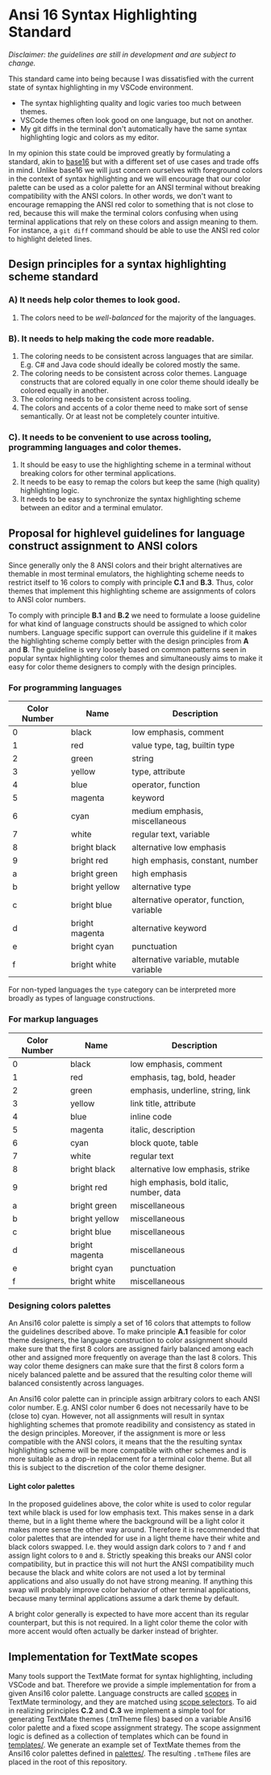 # Ansi 16 Syntax Highlighting Standard

*Disclaimer: the guidelines are still in development and are subject to change.*

This standard came into being because I was dissatisfied with the current state of syntax highlighting in my VSCode environment.

- The syntax highlighting quality and logic varies too much between themes.
- VSCode themes often look good on one language, but not on another.
- My git diffs in the terminal don't automatically have the same syntax highlighting logic and colors as my editor.

In my opinion this state could be improved greatly by formulating a standard, akin to [base16](http://www.chriskempson.com/projects/base16/) but with a different set of use cases and trade offs in mind.
Unlike base16 we will just concern ourselves with foreground colors in the context of syntax highlighting and we will encourage that our color palette can be used as a color palette for an ANSI terminal without breaking compatibility with the ANSI colors.
In other words, we don't want to encourage remapping the ANSI red color to something that is not close to red, because this will make the terminal colors confusing when using terminal applications that rely on these colors and assign meaning to them.
For instance, a `git diff` command should be able to use the ANSI red color to highlight deleted lines.

## Design principles for a syntax highlighting scheme standard

### A) It needs help color themes to look good.

1. The colors need to be *well-balanced* for the majority of the languages.

### B). It needs to help making the code more readable.

1. The coloring needs to be consistent across languages that are similar. 
   E.g. C# and Java code should ideally be colored mostly the same.
2. The coloring needs to be consistent across color themes.
   Language constructs that are colored equally in one color theme should ideally be colored equally in another.
3. The coloring needs to be consistent across tooling.
4. The colors and accents of a color theme need to make sort of sense semantically.
   Or at least not be completely counter intuitive.

### C). It needs to be convenient to use across tooling, programming languages and color themes.

1. It should be easy to use the highlighting scheme in a terminal without breaking colors for other terminal applications. 
2. It needs to be easy to remap the colors but keep the same (high quality) highlighting logic. 
3. It needs to be easy to synchronize the syntax highlighting scheme between an editor and a terminal emulator.

## Proposal for highlevel guidelines for language construct assignment to ANSI colors

Since generally only the 8 ANSI colors and their bright alternatives are themable in most terminal emulators, the highlighting scheme needs to restrict itself to 16 colors to comply with principle **C.1** and **B.3**.
Thus, color themes that implement this highlighting scheme are assignments of colors to ANSI color numbers.

To comply with principle **B.1** and **B.2** we need to formulate a loose guideline for what kind of language constructs should be assigned to which color numbers.
Language specific support can overrule this guideline if it makes the highlighting scheme comply better with the design principles from **A** and **B**.
The guideline is very loosely based on common patterns seen in popular syntax highlighting color themes and simultaneously aims to make it easy for color theme designers to comply with the design principles.

### For programming languages

| Color Number | Name | Description |
| ------------ | ---- | ----------- |
| 0 | black | low emphasis, comment
| 1 | red | value type, tag, builtin type
| 2 | green | string
| 3 | yellow | type, attribute
| 4 | blue | operator, function
| 5 | magenta | keyword
| 6 | cyan | medium emphasis, miscellaneous
| 7 | white | regular text, variable
| 8 | bright black | alternative low emphasis
| 9 | bright red | high emphasis, constant, number
| a | bright green | high emphasis
| b | bright yellow | alternative type
| c | bright blue | alternative operator, function, variable
| d | bright magenta | alternative keyword
| e | bright cyan | punctuation
| f | bright white | alternative variable, mutable variable

For non-typed languages the `type` category can be interpreted more broadly as types of language constructions.

### For markup languages

| Color Number | Name | Description |
|--------------|------|-------------|
| 0 | black | low emphasis, comment
| 1 | red | emphasis, tag, bold, header
| 2 | green | emphasis, underline, string, link
| 3 | yellow | link title, attribute
| 4 | blue | inline code
| 5 | magenta | italic, description
| 6 | cyan | block quote, table
| 7 | white | regular text
| 8 | bright black | alternative low emphasis, strike
| 9 | bright red | high emphasis, bold italic, number, data
| a | bright green | miscellaneous
| b | bright yellow | miscellaneous
| c | bright blue | miscellaneous
| d | bright magenta | miscellaneous
| e | bright cyan | punctuation
| f | bright white | miscellaneous

### Designing colors palettes

An Ansi16 color palette is simply a set of 16 colors that attempts to follow the guidelines described above.
To make principle **A.1** feasible for color theme designers, the language construction to color assignment should make sure that the first 8 colors are assigned fairly balanced among each other and assigned more frequently on average than the last 8 colors.
This way color theme designers can make sure that the first 8 colors form a nicely balanced palette and be assured that the resulting color theme will balanced consistently across languages.

An Ansi16 color palette can in principle assign arbitrary colors to each ANSI color number.
E.g. ANSI color number 6 does not necessarily have to be (close to) cyan.
However, not all assignments will result in syntax highlighting schemes that promote readibility and consistency as stated in the design principles.
Moreover, if the assignment is more or less compatible with the ANSI colors, it means that the the resulting syntax highlighting scheme will be more compatible with other schemes and is more suitable as a drop-in replacement for a terminal color theme.
But all this is subject to the discretion of the color theme designer.

#### Light color palettes

In the proposed guidelines above, the color white is used to color regular text while black is used for low emphasis text.
This makes sense in a dark theme, but in a light theme where the background will be a light color it makes more sense the other way around.
Therefore it is recommended that color palettes that are intended for use in a light theme have their white and black colors swapped.
I.e. they would assign dark colors to `7` and `f` and assign light colors to `0` and `8`.
Strictly speaking this breaks our ANSI color compatibility, but in practice this will not hurt the ANSI compatibility much because the black and white colors are not used a lot by terminal applications and also usually do not have strong meaning.
If anything this swap will probably improve color behavior of other terminal applications, because many terminal applications assume a dark theme by default.

A bright color generally is expected to have more accent than its regular counterpart, but this is not required.
In a light color theme the color with more accent would often actually be darker instead of brighter.

## Implementation for TextMate scopes

Many tools support the TextMate format for syntax highlighting, including VSCode and bat.
Therefore we provide a simple implementation for  from a given Ansi16 color palette.
Language constructs are called [scopes](https://macromates.com/manual/en/language_grammars) in TextMate terminology, and they are matched using [scope selectors](https://macromates.com/manual/en/scope_selectors).
To aid in realizing principles **C.2** and **C.3** we implement a simple tool for generating TextMate themes (.tmTheme files) based on a variable Ansi16 color palette and a fixed scope assignment strategy.
The scope assignment logic is defined as a collection of templates which can be found in [templates/](https://github.com/chtenb/ansi16/tree/main/templates).
We generate an example set of TextMate themes from the Ansi16 color palettes defined in [palettes/](https://github.com/chtenb/ansi16/tree/main/palettes).
The resulting `.tmTheme` files are placed in the root of this repository.
